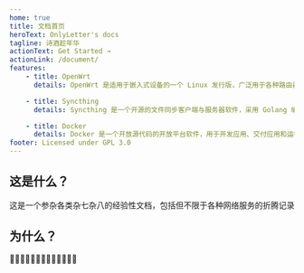 ```yaml
---
home: true
title: 文档首页
heroText: OnlyLetter's docs
tagline: 诗酒趁年华
actionText: Get Started →
actionLink: /document/
features:
    - title: OpenWrt
      details: OpenWrt 是适用于嵌入式设备的一个 Linux 发行版，广泛用于各种路由器中，提供路由与交换、防火墙、无线局域网等服务。对于用户来说，这意味着完全定制的能力，与以往不同的方式使用设备。 

    - title: Syncthing
      details: Syncthing 是一个开源的文件同步客户端与服务器软件，采用 Golang 编写。它可以在本地网络上的设备之间或通过 Internet 在远程设备之间同步文件，使用了其独有的对等自由块交换协议。

    - title: Docker 
      details: Docker 是一个开放源代码的开放平台软件，用于开发应用、交付应用和运行应用。Docker 允许用户将基础设施中的应用单独分割出来，形成更小的颗粒，从而提高交付软件的速度。
footer: Licensed under GPL 3.0
---
```


## 这是什么？

这是一个参杂各类杂七杂八的经验性文档，包括但不限于各种网络服务的折腾记录

## 为什么？

🍕🍕🍔🥞🧀🌮🥯🥙🍠🍙🍛🦪🍣

